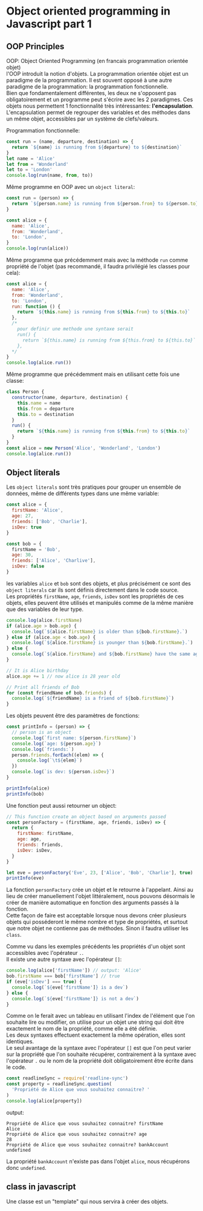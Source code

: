 # Object oriented programming in Javascript part 1

## OOP Principles

OOP: Object Oriented Programming (en francais programmation orientée objet)  
l'OOP introduit la notion d'objets.
La programmation orientée objet est un paradigme de la programmation.
Il est souvent opposé à une autre paradigme de la programmation: la programmation fonctionnelle.  
Bien que fondamentalement différentes, les deux ne s'opposent pas obligatoirement et un programme peut s'écrire avec les 2 paradigmes.
Ces objets nous permettent 1 fonctionnalité très intéressantes: **l'encapsulation**.
L'encapsulation permet de regrouper des variables et des méthodes dans un même objet, accessibles par un système de clefs/valeurs.

Programmation fonctionnelle:

```js
const run = (name, departure, destination) => {
  return `${name} is running from ${departure} to ${destination}`
}
let name = 'Alice'
let from = 'Wonderland'
let to = 'London'
console.log(run(name, from, to))
```

Même programme en OOP avec un `object literal`:

```js
const run = (person) => {
  return `${person.name} is running from ${person.from} to ${person.to}`
}

const alice = {
  name: 'Alice',
  from: 'Wonderland',
  to: 'London',
}
console.log(run(alice))
```

Même programme que précédemment mais avec la méthode `run` comme propriété de l'objet (pas recommandé, il faudra privilégié les classes pour cela):

```js
const alice = {
  name: 'Alice',
  from: 'Wonderland',
  to: 'London',
  run: function () {
    return `${this.name} is running from ${this.from} to ${this.to}`
  },
  /* 
    pour definir une methode une syntaxe serait
    run() {
      return `${this.name} is running from ${this.from} to ${this.to}`
    },
  */
}
console.log(alice.run())
```

Même programme que précédemment mais en utilisant cette fois une classe:

```js
class Person {
  constructor(name, departure, destination) {
    this.name = name
    this.from = departure
    this.to = destination
  }
  run() {
    return `${this.name} is running from ${this.from} to ${this.to}`
  }
}
const alice = new Person('Alice', 'Wonderland', 'London')
console.log(alice.run())
```

## Object literals

Les `object literals` sont très pratiques pour grouper un ensemble de données, même de différents types dans une même variable:

```js
const alice = {
  firstName: 'Alice',
  age: 27,
  friends: ['Bob', 'Charlie'],
  isDev: true
}

const bob = {
  firstName = 'Bob',
  age: 30,
  friends: ['Alice', 'Charlive'],
  isDev: false
}
```

les variables `alice` et `bob` sont des objets, et plus précisément ce sont des `object literals` car ils sont définis directement dans le code source.  
Les propriétés `firstName`, `age`, `friends`, `isDev` sont les propriétés de ces objets, elles peuvent être utilisés et manipulés comme de la même manière que des variables de leur type.

```js
console.log(alice.firstName)
if (alice.age > bob.age) {
  console.log(`${alice.firstName} is older than ${bob.firstName}.`)
} else if (alice.age < bob.age) {
  console.log(`${alice.firstName} is younger than ${bob.firstName}.`)
} else {
  console.log(`${alice.firstName} and ${bob.firstName} have the same age.`)
}

// It is Alice birthday
alice.age += 1 // now alice is 28 year old

// Print all friends of Bob
for (const friendName of bob.friends) {
  console.log(`${friendName} is a friend of ${bob.firstName}`)
}
```

Les objets peuvent être des paramètres de fonctions:

```js
const printInfo = (person) => {
  // person is an object
  console.log(`first name: ${person.firstName}`)
  console.log(`age: ${person.age}`)
  console.log(`friends:`)
  person.friends.forEach((elem) => {
    console.log(`\t${elem}`)
  })
  console.log(`is dev: ${person.isDev}`)
}

printInfo(alice)
printInfo(bob)
```

Une fonction peut aussi retourner un object:

```js
// This function create an object based on arguments passed
const personFactory = (firstName, age, friends, isDev) => {
  return {
    firstName: firstName,
    age: age,
    friends: friends,
    isDev: isDev,
  }
}

let eve = personFactory('Eve', 23, ['Alice', 'Bob', 'Charlie'], true)
printInfo(eve)
```

La fonction `personFactory` crée un objet et le retourne à l'appelant.
Ainsi au lieu de créer manuellement l'objet littéralement, nous pouvons désormais le créer de manière automatique en fonction des arguments passés à la fonction.  
Cette façon de faire est acceptable lorsque nous devons créer plusieurs objets qui posséderont le même nombre et type de propriétés, et surtout que notre objet ne contienne pas de méthodes. Sinon il faudra utiliser les `class`.

Comme vu dans les exemples précédents les propriétés d'un objet sont accessibles avec l'opérateur `.`.  
Il existe une autre syntaxe avec l'opérateur `[]`:

```js
console.log(alice['firstName']) // output: 'Alice'
bob.firstName === bob['firstName'] // true
if (eve['isDev'] === true) {
  console.log(`${eve['firstName']} is a dev`)
} else {
  console.log(`${eve['firstName']} is not a dev`)
}
```

Comme on le ferait avec un tableau en utilisant l'index de l'élément que l'on souhaite lire ou modifier, on utilise pour un objet une string qui doit être exactement le nom de la propriété, comme elle a été définie.  
Les deux syntaxes effectuent exactement la même opération, elles sont identiques.  
Le seul avantage de la syntaxe avec l'opérateur `[]` est que l'on peut varier sur la propriété que l'on souhaite récupérer, contrairement à la syntaxe avec l'opérateur `.` ou le nom de la propriété doit obligatoirement être écrite dans le code.

```js
const readlineSync = require('readline-sync')
const property = readlineSync.question(
  'Propriété de Alice que vous souhaitez connaitre? '
)
console.log(alice[property])
```

output:

```text
Propriété de Alice que vous souhaitez connaitre? firstName
Alice
Propriété de Alice que vous souhaitez connaitre? age
28
Propriété de Alice que vous souhaitez connaitre? bankAccount
undefined
```

La propriété `bankAccount` n'existe pas dans l'objet `alice`, nous récupérons donc `undefined`.

## class in javascript

Une classe est un "template" qui nous servira à créer des objets.
